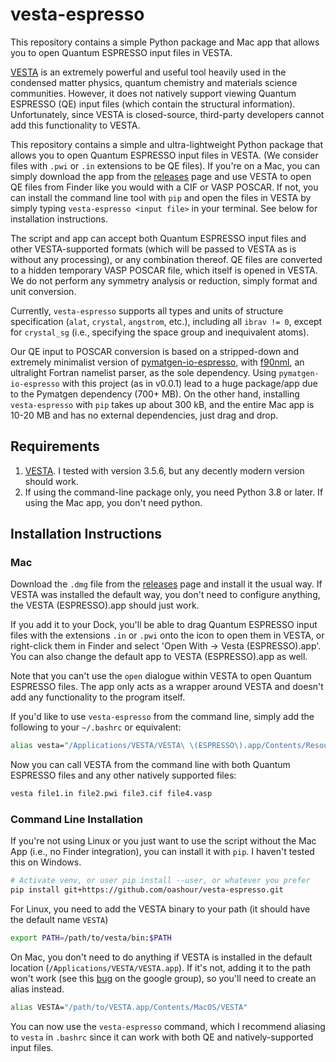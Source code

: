 # vesta-espresso

This repository contains a simple Python package and Mac app that allows you to open Quantum ESPRESSO input files in VESTA.

[VESTA](https://jp-minerals.org/vesta/en/) is an extremely powerful and useful tool heavily used in the condensed matter physics, quantum chemistry and materials science communities. However, it does not natively support viewing Quantum ESPRESSO (QE) input files (which contain the structural information). Unfortunately, since VESTA is closed-source, third-party developers cannot add this functionality to VESTA.

This repository contains a simple and ultra-lightweight Python package that allows you to open Quantum ESPRESSO input files in VESTA. (We consider files with `.pwi` or `.in` extensions to be QE files). If you're on a Mac, you can simply download the app from the [releases](https://github.com/oashour/vesta-espresso/releases) page and use VESTA to open QE files from Finder like you would with a CIF or VASP POSCAR. If not, you can install the command line tool with `pip` and open the files in VESTA by simply typing `vesta-espresso <input file>` in your terminal. See below for installation instructions.

The script and app can accept both Quantum ESPRESSO input files and other VESTA-supported formats (which will be passed to VESTA as is without any processing), or any combination thereof. QE files are converted to a hidden temporary VASP POSCAR file, which itself is opened in VESTA. We do not perform any symmetry analysis or reduction, simply format and unit conversion.

Currently, `vesta-espresso` supports all types and units of structure specification (`alat`, `crystal`, `angstrom`, etc.), including all `ibrav != 0`, except for `crystal_sg` (i.e., specifying the space group and inequivalent atoms).

Our QE input to POSCAR conversion is based on a stripped-down and extremely minimalist version of [pymatgen-io-espresso](https://github.com/oashour/pymatgen-io-espresso), with [f90nml](https://github.com/marshallward/f90nml), an ultralight Fortran namelist parser, as the sole dependency. Using `pymatgen-io-espresso` with this project (as in v0.0.1) lead to a huge package/app due to the Pymatgen dependency (700+ MB). On the other hand, installing `vesta-espresso` with `pip` takes up about 300 kB, and the entire Mac app is 10-20 MB and has no external dependencies, just drag and drop.

## Requirements

1. [VESTA](https://jp-minerals.org/vesta/en/). I tested with version 3.5.6, but any decently modern version should work.
2. If using the command-line package only, you need Python 3.8 or later. If using the Mac app, you don't need python.

## Installation Instructions

### Mac

Download the `.dmg` file from the [releases](https://github.com/oashour/vesta-espresso/releases) page and install it the usual way. If VESTA was installed the default way, you don't need to configure anything, the VESTA (ESPRESSO).app should just work. 

If you add it to your Dock, you'll be able to drag Quantum ESPRESSO input files with the extensions `.in` or `.pwi` onto the icon to open them in VESTA, or right-click them in Finder and select 'Open With -> Vesta (ESPRESSO).app'. You can also change the default app to VESTA (ESPRESSO).app as well.

Note that you can't use the `open` dialogue within VESTA to open Quantum ESPRESSO files. The app only acts as a wrapper around VESTA and doesn't add any functionality to the program itself.

If you'd like to use `vesta-espresso` from the command line, simply add the following to your `~/.bashrc` or equivalent:

```bash
alias vesta="/Applications/VESTA/VESTA\ \(ESPRESSO\).app/Contents/Resources/vesta-espresso.dist/vesta-espresso"
```

Now you can call VESTA from the command line with both Quantum ESPRESSO files and any other natively supported files:

```bash
vesta file1.in file2.pwi file3.cif file4.vasp
```

### Command Line Installation

If you're not using Linux or you just want to use the script without the Mac App (i.e., no Finder integration), you can install it with `pip`. I haven't tested this on Windows.

```bash
# Activate venv, or user pip install --user, or whatever you prefer
pip install git+https://github.com/oashour/vesta-espresso.git
```

For Linux, you need to add the VESTA binary to your path (it should have the default name `VESTA`)

```bash
export PATH=/path/to/vesta/bin:$PATH
```

On Mac, you don't need to do anything if VESTA is installed in the default location (`/Applications/VESTA/VESTA.app`). If it's not, adding it to the path won't work (see this [bug](https://groups.google.com/g/vesta-discuss/c/Cq1_QJwrvhU/m/bU_GYBemBgAJ) on the google group), so you'll need to create an alias instead.

```bash
alias VESTA="/path/to/VESTA.app/Contents/MacOS/VESTA"
```

You can now use the `vesta-espresso` command, which I recommend aliasing to `vesta` in `.bashrc` since it can work with both QE and natively-supported input files.